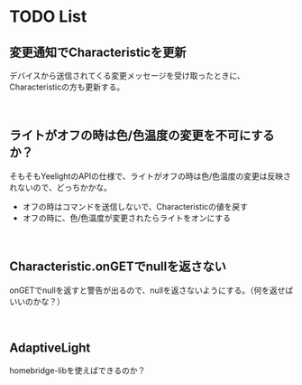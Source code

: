 # TODO List

## 変更通知でCharacteristicを更新
デバイスから送信されてくる変更メッセージを受け取ったときに、Characteristicの方も更新する。

<br>

## ライトがオフの時は色/色温度の変更を不可にするか？
そもそもYeelightのAPIの仕様で、ライトがオフの時は色/色温度の変更は反映されないので、どっちかかな。

* オフの時はコマンドを送信しないで、Characteristicの値を戻す
* オフの時に、色/色温度が変更されたらライトをオンにする

<br>

## Characteristic.onGETでnullを返さない
onGETでnullを返すと警告が出るので、nullを返さないようにする。（何を返せばいいのかな？）

<br>

## AdaptiveLight
homebridge-libを使えばできるのか？